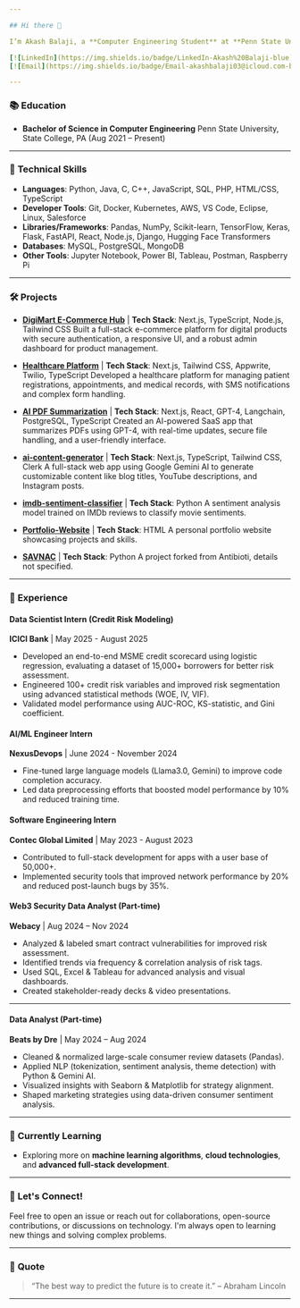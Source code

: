 ```yaml
---

## Hi there 👋

I’m Akash Balaji, a **Computer Engineering Student** at **Penn State University** with a passion for **full-stack development**, **AI/ML**, and **data science**. I specialize in building scalable, efficient, and innovative applications. Currently exploring new technologies and always open to learning and contributing to impactful projects.

[![LinkedIn](https://img.shields.io/badge/LinkedIn-Akash%20Balaji-blue)](https://linkedin.com/in/akashbalaji)
[![Email](https://img.shields.io/badge/Email-akashbalaji03@icloud.com-blue)](mailto:akashbalaji03@icloud.com)

---
```


### 📚 **Education**

* **Bachelor of Science in Computer Engineering**
  Penn State University, State College, PA (Aug 2021 – Present)

---

### 🔧 **Technical Skills**

* **Languages**: Python, Java, C, C++, JavaScript, SQL, PHP, HTML/CSS, TypeScript
* **Developer Tools**: Git, Docker, Kubernetes, AWS, VS Code, Eclipse, Linux, Salesforce
* **Libraries/Frameworks**: Pandas, NumPy, Scikit-learn, TensorFlow, Keras, Flask, FastAPI, React, Node.js, Django, Hugging Face Transformers
* **Databases**: MySQL, PostgreSQL, MongoDB
* **Other Tools**: Jupyter Notebook, Power BI, Tableau, Postman, Raspberry Pi

---
### 🛠 **Projects**

* **[DigiMart E-Commerce Hub](https://github.com/akashbalaji003/DigiMart-E-Commerce-Hub)** | **Tech Stack**: Next.js, TypeScript, Node.js, Tailwind CSS
  Built a full-stack e-commerce platform for digital products with secure authentication, a responsive UI, and a robust admin dashboard for product management.

* **[Healthcare Platform](https://github.com/akashbalaji003/Healthcare-Platform)** | **Tech Stack**: Next.js, Tailwind CSS, Appwrite, Twilio, TypeScript
  Developed a healthcare platform for managing patient registrations, appointments, and medical records, with SMS notifications and complex form handling.

* **[AI PDF Summarization](https://github.com/akashbalaji003/AI-PDF-Summarization)** | **Tech Stack**: Next.js, React, GPT-4, Langchain, PostgreSQL, TypeScript
  Created an AI-powered SaaS app that summarizes PDFs using GPT-4, with real-time updates, secure file handling, and a user-friendly interface.

* **[ai-content-generator](https://github.com/akashbalaji003/ai-content-generator)** | **Tech Stack**: Next.js, TypeScript, Tailwind CSS, Clerk
  A full-stack web app using Google Gemini AI to generate customizable content like blog titles, YouTube descriptions, and Instagram posts.

* **[imdb-sentiment-classifier](https://github.com/akashbalaji003/imdb-sentiment-classifier)** | **Tech Stack**: Python
  A sentiment analysis model trained on IMDb reviews to classify movie sentiments.

* **[Portfolio-Website](https://github.com/akashbalaji003/Portfolio-Website)** | **Tech Stack**: HTML
  A personal portfolio website showcasing projects and skills.

* **[SAVNAC](https://github.com/akashbalaji003/SAVNAC)** | **Tech Stack**: Python
  A project forked from Antibioti, details not specified.

---
### 💼 **Experience**

#### **Data Scientist Intern (Credit Risk Modeling)**

**ICICI Bank** | May 2025 - August 2025

* Developed an end-to-end MSME credit scorecard using logistic regression, evaluating a dataset of 15,000+ borrowers for better risk assessment.
* Engineered 100+ credit risk variables and improved risk segmentation using advanced statistical methods (WOE, IV, VIF).
* Validated model performance using AUC-ROC, KS-statistic, and Gini coefficient.

#### **AI/ML Engineer Intern**

**NexusDevops** | June 2024 - November 2024

* Fine-tuned large language models (Llama3.0, Gemini) to improve code completion accuracy.
* Led data preprocessing efforts that boosted model performance by 10% and reduced training time.

#### **Software Engineering Intern**

**Contec Global Limited** | May 2023 - August 2023

* Contributed to full-stack development for apps with a user base of 50,000+.
* Implemented security tools that improved network performance by 20% and reduced post-launch bugs by 35%.

#### **Web3 Security Data Analyst (Part-time)**  
**Webacy** | Aug 2024 – Nov 2024  
* Analyzed & labeled smart contract vulnerabilities for improved risk assessment.  
* Identified trends via frequency & correlation analysis of risk tags.  
* Used SQL, Excel & Tableau for advanced analysis and visual dashboards.  
* Created stakeholder-ready decks & video presentations.  

---

#### **Data Analyst (Part-time)**  
**Beats by Dre** | May 2024 – Aug 2024  
* Cleaned & normalized large-scale consumer review datasets (Pandas).  
* Applied NLP (tokenization, sentiment analysis, theme detection) with Python & Gemini AI.  
* Visualized insights with Seaborn & Matplotlib for strategy alignment.  
* Shaped marketing strategies using data-driven consumer sentiment analysis.  

---



### 🌱 **Currently Learning**

* Exploring more on **machine learning algorithms**, **cloud technologies**, and **advanced full-stack development**.

---

### 💬 **Let's Connect!**

Feel free to open an issue or reach out for collaborations, open-source contributions, or discussions on technology. I'm always open to learning new things and solving complex problems.

---

### 📝 **Quote**

> “The best way to predict the future is to create it.” – Abraham Lincoln

---

